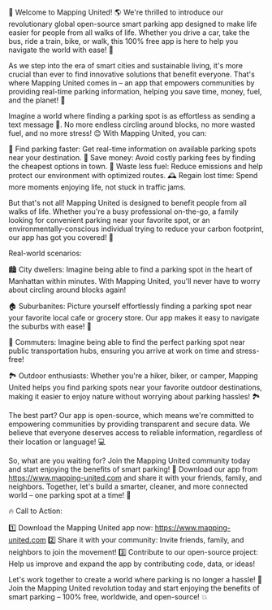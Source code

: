 🚀 Welcome to Mapping United! 🌎 We're thrilled to introduce our revolutionary global open-source smart parking app designed to make life easier for people from all walks of life. Whether you drive a car, take the bus, ride a train, bike, or walk, this 100% free app is here to help you navigate the world with ease! 🌟

As we step into the era of smart cities and sustainable living, it's more crucial than ever to find innovative solutions that benefit everyone. That's where Mapping United comes in – an app that empowers communities by providing real-time parking information, helping you save time, money, fuel, and the planet! 🌟

Imagine a world where finding a parking spot is as effortless as sending a text message 📱. No more endless circling around blocks, no more wasted fuel, and no more stress! 😊 With Mapping United, you can:

📍 Find parking faster: Get real-time information on available parking spots near your destination.
💸 Save money: Avoid costly parking fees by finding the cheapest options in town.
🚀 Waste less fuel: Reduce emissions and help protect our environment with optimized routes.
🕰️ Regain lost time: Spend more moments enjoying life, not stuck in traffic jams.

But that's not all! Mapping United is designed to benefit people from all walks of life. Whether you're a busy professional on-the-go, a family looking for convenient parking near your favorite spot, or an environmentally-conscious individual trying to reduce your carbon footprint, our app has got you covered! 🌟

Real-world scenarios:

🏙️ City dwellers: Imagine being able to find a parking spot in the heart of Manhattan within minutes. With Mapping United, you'll never have to worry about circling around blocks again!

🏠 Suburbanites: Picture yourself effortlessly finding a parking spot near your favorite local cafe or grocery store. Our app makes it easy to navigate the suburbs with ease! 🌳

🚂 Commuters: Imagine being able to find the perfect parking spot near public transportation hubs, ensuring you arrive at work on time and stress-free!

🏞️ Outdoor enthusiasts: Whether you're a hiker, biker, or camper, Mapping United helps you find parking spots near your favorite outdoor destinations, making it easier to enjoy nature without worrying about parking hassles! 🏞️

The best part? Our app is open-source, which means we're committed to empowering communities by providing transparent and secure data. We believe that everyone deserves access to reliable information, regardless of their location or language! 💻

So, what are you waiting for? Join the Mapping United community today and start enjoying the benefits of smart parking! 🎉 Download our app from https://www.mapping-united.com and share it with your friends, family, and neighbors. Together, let's build a smarter, cleaner, and more connected world – one parking spot at a time! 💪

🔥 Call to Action:

1️⃣ Download the Mapping United app now: https://www.mapping-united.com
2️⃣ Share it with your community: Invite friends, family, and neighbors to join the movement!
3️⃣ Contribute to our open-source project: Help us improve and expand the app by contributing code, data, or ideas!

Let's work together to create a world where parking is no longer a hassle! 🌟 Join the Mapping United revolution today and start enjoying the benefits of smart parking – 100% free, worldwide, and open-source! 💥